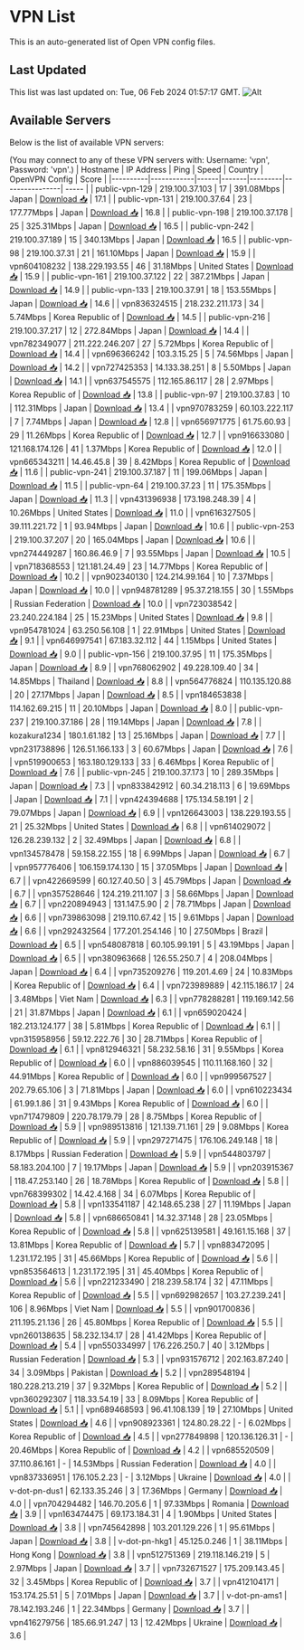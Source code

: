 # VPN List

This is an auto-generated list of Open VPN config files.

## Last Updated

This list was last updated on: Tue, 06 Feb 2024 01:57:17 GMT.
![Alt](https://repobeats.axiom.co/api/embed/186b98318ef1479477931607c1ad7d823f12451f.svg "Repobeats analytics image")

## Available Servers

Below is the list of available VPN servers:

(You may connect to any of these VPN servers with: Username: 'vpn', Password: 'vpn'.)
| Hostname | IP Address | Ping | Speed | Country | OpenVPN Config | Score |
|----------|------------|------|-------|---------|----------------| ----- |
| public-vpn-129 | 219.100.37.103 | 17 | 391.08Mbps | Japan | [Download 📥](./configs/server_0_JP.ovpn) | 17.1 |
| public-vpn-131 | 219.100.37.64 | 23 | 177.77Mbps | Japan | [Download 📥](./configs/server_1_JP.ovpn) | 16.8 |
| public-vpn-198 | 219.100.37.178 | 25 | 325.31Mbps | Japan | [Download 📥](./configs/server_2_JP.ovpn) | 16.5 |
| public-vpn-242 | 219.100.37.189 | 15 | 340.13Mbps | Japan | [Download 📥](./configs/server_3_JP.ovpn) | 16.5 |
| public-vpn-98 | 219.100.37.31 | 21 | 161.10Mbps | Japan | [Download 📥](./configs/server_4_JP.ovpn) | 15.9 |
| vpn604108232 | 138.229.193.55 | 46 | 31.18Mbps | United States | [Download 📥](./configs/server_5_US.ovpn) | 15.9 |
| public-vpn-161 | 219.100.37.122 | 22 | 387.21Mbps | Japan | [Download 📥](./configs/server_6_JP.ovpn) | 14.9 |
| public-vpn-133 | 219.100.37.91 | 18 | 153.55Mbps | Japan | [Download 📥](./configs/server_7_JP.ovpn) | 14.6 |
| vpn836324515 | 218.232.211.173 | 34 | 5.74Mbps | Korea Republic of | [Download 📥](./configs/server_8_KR.ovpn) | 14.5 |
| public-vpn-216 | 219.100.37.217 | 12 | 272.84Mbps | Japan | [Download 📥](./configs/server_9_JP.ovpn) | 14.4 |
| vpn782349077 | 211.222.246.207 | 27 | 5.72Mbps | Korea Republic of | [Download 📥](./configs/server_10_KR.ovpn) | 14.4 |
| vpn696366242 | 103.3.15.25 | 5 | 74.56Mbps | Japan | [Download 📥](./configs/server_11_JP.ovpn) | 14.2 |
| vpn727425353 | 14.133.38.251 | 8 | 5.50Mbps | Japan | [Download 📥](./configs/server_12_JP.ovpn) | 14.1 |
| vpn637545575 | 112.165.86.117 | 28 | 2.97Mbps | Korea Republic of | [Download 📥](./configs/server_13_KR.ovpn) | 13.8 |
| public-vpn-97 | 219.100.37.83 | 10 | 112.31Mbps | Japan | [Download 📥](./configs/server_14_JP.ovpn) | 13.4 |
| vpn970783259 | 60.103.222.117 | 7 | 7.74Mbps | Japan | [Download 📥](./configs/server_15_JP.ovpn) | 12.8 |
| vpn656971775 | 61.75.60.93 | 29 | 11.26Mbps | Korea Republic of | [Download 📥](./configs/server_16_KR.ovpn) | 12.7 |
| vpn916633080 | 121.168.174.126 | 41 | 1.37Mbps | Korea Republic of | [Download 📥](./configs/server_17_KR.ovpn) | 12.0 |
| vpn665343211 | 14.46.45.8 | 39 | 8.42Mbps | Korea Republic of | [Download 📥](./configs/server_18_KR.ovpn) | 11.6 |
| public-vpn-241 | 219.100.37.187 | 11 | 199.06Mbps | Japan | [Download 📥](./configs/server_19_JP.ovpn) | 11.5 |
| public-vpn-64 | 219.100.37.23 | 11 | 175.35Mbps | Japan | [Download 📥](./configs/server_20_JP.ovpn) | 11.3 |
| vpn431396938 | 173.198.248.39 | 4 | 10.26Mbps | United States | [Download 📥](./configs/server_21_US.ovpn) | 11.0 |
| vpn616327505 | 39.111.221.72 | 1 | 93.94Mbps | Japan | [Download 📥](./configs/server_22_JP.ovpn) | 10.6 |
| public-vpn-253 | 219.100.37.207 | 20 | 165.04Mbps | Japan | [Download 📥](./configs/server_23_JP.ovpn) | 10.6 |
| vpn274449287 | 160.86.46.9 | 7 | 93.55Mbps | Japan | [Download 📥](./configs/server_24_JP.ovpn) | 10.5 |
| vpn718368553 | 121.181.24.49 | 23 | 14.77Mbps | Korea Republic of | [Download 📥](./configs/server_25_KR.ovpn) | 10.2 |
| vpn902340130 | 124.214.99.164 | 10 | 7.37Mbps | Japan | [Download 📥](./configs/server_26_JP.ovpn) | 10.0 |
| vpn948781289 | 95.37.218.155 | 30 | 1.55Mbps | Russian Federation | [Download 📥](./configs/server_27_RU.ovpn) | 10.0 |
| vpn723038542 | 23.240.224.184 | 25 | 15.23Mbps | United States | [Download 📥](./configs/server_28_US.ovpn) | 9.8 |
| vpn954781024 | 63.250.56.108 | 1 | 22.91Mbps | United States | [Download 📥](./configs/server_29_US.ovpn) | 9.1 |
| vpn646997541 | 67.183.32.112 | 44 | 1.15Mbps | United States | [Download 📥](./configs/server_30_US.ovpn) | 9.0 |
| public-vpn-156 | 219.100.37.95 | 11 | 175.35Mbps | Japan | [Download 📥](./configs/server_31_JP.ovpn) | 8.9 |
| vpn768062902 | 49.228.109.40 | 34 | 14.85Mbps | Thailand | [Download 📥](./configs/server_32_TH.ovpn) | 8.8 |
| vpn564776824 | 110.135.120.88 | 20 | 27.17Mbps | Japan | [Download 📥](./configs/server_33_JP.ovpn) | 8.5 |
| vpn184653838 | 114.162.69.215 | 11 | 20.10Mbps | Japan | [Download 📥](./configs/server_34_JP.ovpn) | 8.0 |
| public-vpn-237 | 219.100.37.186 | 28 | 119.14Mbps | Japan | [Download 📥](./configs/server_35_JP.ovpn) | 7.8 |
| kozakura1234 | 180.1.61.182 | 13 | 25.16Mbps | Japan | [Download 📥](./configs/server_36_JP.ovpn) | 7.7 |
| vpn231738896 | 126.51.166.133 | 3 | 60.67Mbps | Japan | [Download 📥](./configs/server_37_JP.ovpn) | 7.6 |
| vpn519900653 | 163.180.129.133 | 33 | 6.46Mbps | Korea Republic of | [Download 📥](./configs/server_38_KR.ovpn) | 7.6 |
| public-vpn-245 | 219.100.37.173 | 10 | 289.35Mbps | Japan | [Download 📥](./configs/server_39_JP.ovpn) | 7.3 |
| vpn833842912 | 60.34.218.113 | 6 | 19.69Mbps | Japan | [Download 📥](./configs/server_40_JP.ovpn) | 7.1 |
| vpn424394688 | 175.134.58.191 | 2 | 79.07Mbps | Japan | [Download 📥](./configs/server_41_JP.ovpn) | 6.9 |
| vpn126643003 | 138.229.193.55 | 21 | 25.32Mbps | United States | [Download 📥](./configs/server_42_US.ovpn) | 6.8 |
| vpn614029072 | 126.28.239.132 | 2 | 32.49Mbps | Japan | [Download 📥](./configs/server_43_JP.ovpn) | 6.8 |
| vpn134578478 | 59.158.22.155 | 18 | 6.99Mbps | Japan | [Download 📥](./configs/server_44_JP.ovpn) | 6.7 |
| vpn957776406 | 106.159.174.130 | 15 | 37.05Mbps | Japan | [Download 📥](./configs/server_45_JP.ovpn) | 6.7 |
| vpn422669599 | 60.127.40.50 | 3 | 45.79Mbps | Japan | [Download 📥](./configs/server_46_JP.ovpn) | 6.7 |
| vpn357528646 | 124.219.211.107 | 3 | 58.66Mbps | Japan | [Download 📥](./configs/server_47_JP.ovpn) | 6.7 |
| vpn220894943 | 131.147.5.90 | 2 | 78.71Mbps | Japan | [Download 📥](./configs/server_48_JP.ovpn) | 6.6 |
| vpn739863098 | 219.110.67.42 | 15 | 9.61Mbps | Japan | [Download 📥](./configs/server_49_JP.ovpn) | 6.6 |
| vpn292432564 | 177.201.254.146 | 10 | 27.50Mbps | Brazil | [Download 📥](./configs/server_50_BR.ovpn) | 6.5 |
| vpn548087818 | 60.105.99.191 | 5 | 43.19Mbps | Japan | [Download 📥](./configs/server_51_JP.ovpn) | 6.5 |
| vpn380963668 | 126.55.250.7 | 4 | 208.04Mbps | Japan | [Download 📥](./configs/server_52_JP.ovpn) | 6.4 |
| vpn735209276 | 119.201.4.69 | 24 | 10.83Mbps | Korea Republic of | [Download 📥](./configs/server_53_KR.ovpn) | 6.4 |
| vpn723989889 | 42.115.186.17 | 24 | 3.48Mbps | Viet Nam | [Download 📥](./configs/server_54_VN.ovpn) | 6.3 |
| vpn778288281 | 119.169.142.56 | 21 | 31.87Mbps | Japan | [Download 📥](./configs/server_55_JP.ovpn) | 6.1 |
| vpn659020424 | 182.213.124.177 | 38 | 5.81Mbps | Korea Republic of | [Download 📥](./configs/server_56_KR.ovpn) | 6.1 |
| vpn315958956 | 59.12.222.76 | 30 | 28.71Mbps | Korea Republic of | [Download 📥](./configs/server_57_KR.ovpn) | 6.1 |
| vpn812946321 | 58.232.58.16 | 31 | 9.55Mbps | Korea Republic of | [Download 📥](./configs/server_58_KR.ovpn) | 6.0 |
| vpn886039545 | 110.11.168.160 | 32 | 44.91Mbps | Korea Republic of | [Download 📥](./configs/server_59_KR.ovpn) | 6.0 |
| vpn999567527 | 202.79.65.106 | 3 | 71.81Mbps | Japan | [Download 📥](./configs/server_60_JP.ovpn) | 6.0 |
| vpn610223434 | 61.99.1.86 | 31 | 9.43Mbps | Korea Republic of | [Download 📥](./configs/server_61_KR.ovpn) | 6.0 |
| vpn717479809 | 220.78.179.79 | 28 | 8.75Mbps | Korea Republic of | [Download 📥](./configs/server_62_KR.ovpn) | 5.9 |
| vpn989513816 | 121.139.71.161 | 29 | 9.08Mbps | Korea Republic of | [Download 📥](./configs/server_63_KR.ovpn) | 5.9 |
| vpn297271475 | 176.106.249.148 | 18 | 8.17Mbps | Russian Federation | [Download 📥](./configs/server_64_RU.ovpn) | 5.9 |
| vpn544803797 | 58.183.204.100 | 7 | 19.17Mbps | Japan | [Download 📥](./configs/server_65_JP.ovpn) | 5.9 |
| vpn203915367 | 118.47.253.140 | 26 | 18.78Mbps | Korea Republic of | [Download 📥](./configs/server_66_KR.ovpn) | 5.8 |
| vpn768399302 | 14.42.4.168 | 34 | 6.07Mbps | Korea Republic of | [Download 📥](./configs/server_67_KR.ovpn) | 5.8 |
| vpn133541187 | 42.148.65.238 | 27 | 11.19Mbps | Japan | [Download 📥](./configs/server_68_JP.ovpn) | 5.8 |
| vpn686650841 | 14.32.37.148 | 28 | 23.05Mbps | Korea Republic of | [Download 📥](./configs/server_69_KR.ovpn) | 5.8 |
| vpn625139581 | 49.161.15.168 | 37 | 13.81Mbps | Korea Republic of | [Download 📥](./configs/server_70_KR.ovpn) | 5.7 |
| vpn883472095 | 1.231.172.195 | 31 | 45.66Mbps | Korea Republic of | [Download 📥](./configs/server_71_KR.ovpn) | 5.6 |
| vpn853564613 | 1.231.172.195 | 31 | 45.40Mbps | Korea Republic of | [Download 📥](./configs/server_72_KR.ovpn) | 5.6 |
| vpn221233490 | 218.239.58.174 | 32 | 47.11Mbps | Korea Republic of | [Download 📥](./configs/server_73_KR.ovpn) | 5.5 |
| vpn692982657 | 103.27.239.241 | 106 | 8.96Mbps | Viet Nam | [Download 📥](./configs/server_74_VN.ovpn) | 5.5 |
| vpn901700836 | 211.195.21.136 | 26 | 45.80Mbps | Korea Republic of | [Download 📥](./configs/server_75_KR.ovpn) | 5.5 |
| vpn260138635 | 58.232.134.17 | 28 | 41.42Mbps | Korea Republic of | [Download 📥](./configs/server_76_KR.ovpn) | 5.4 |
| vpn550334997 | 176.226.250.7 | 40 | 3.12Mbps | Russian Federation | [Download 📥](./configs/server_77_RU.ovpn) | 5.3 |
| vpn931576712 | 202.163.87.240 | 34 | 3.09Mbps | Pakistan | [Download 📥](./configs/server_78_PK.ovpn) | 5.2 |
| vpn289548194 | 180.228.213.219 | 37 | 9.32Mbps | Korea Republic of | [Download 📥](./configs/server_79_KR.ovpn) | 5.2 |
| vpn360292307 | 118.33.54.19 | 33 | 8.09Mbps | Korea Republic of | [Download 📥](./configs/server_80_KR.ovpn) | 5.1 |
| vpn689468593 | 96.41.108.139 | 19 | 27.10Mbps | United States | [Download 📥](./configs/server_81_US.ovpn) | 4.6 |
| vpn908923361 | 124.80.28.22 | - | 6.02Mbps | Korea Republic of | [Download 📥](./configs/server_82_KR.ovpn) | 4.5 |
| vpn277849898 | 120.136.126.31 | - | 20.46Mbps | Korea Republic of | [Download 📥](./configs/server_83_KR.ovpn) | 4.2 |
| vpn685520509 | 37.110.86.161 | - | 14.53Mbps | Russian Federation | [Download 📥](./configs/server_84_RU.ovpn) | 4.0 |
| vpn837336951 | 176.105.2.23 | - | 3.12Mbps | Ukraine | [Download 📥](./configs/server_85_UA.ovpn) | 4.0 |
| v-dot-pn-dus1 | 62.133.35.246 | 3 | 17.36Mbps | Germany | [Download 📥](./configs/server_86_DE.ovpn) | 4.0 |
| vpn704294482 | 146.70.205.6 | 1 | 97.33Mbps | Romania | [Download 📥](./configs/server_87_RO.ovpn) | 3.9 |
| vpn163474475 | 69.173.184.31 | 4 | 1.90Mbps | United States | [Download 📥](./configs/server_88_US.ovpn) | 3.8 |
| vpn745642898 | 103.201.129.226 | 1 | 95.61Mbps | Japan | [Download 📥](./configs/server_89_JP.ovpn) | 3.8 |
| v-dot-pn-hkg1 | 45.125.0.246 | 1 | 38.11Mbps | Hong Kong | [Download 📥](./configs/server_90_HK.ovpn) | 3.8 |
| vpn512751369 | 219.118.146.219 | 5 | 2.97Mbps | Japan | [Download 📥](./configs/server_91_JP.ovpn) | 3.7 |
| vpn732671527 | 175.209.143.45 | 32 | 3.45Mbps | Korea Republic of | [Download 📥](./configs/server_92_KR.ovpn) | 3.7 |
| vpn412104171 | 153.174.25.51 | 5 | 7.01Mbps | Japan | [Download 📥](./configs/server_93_JP.ovpn) | 3.7 |
| v-dot-pn-ams1 | 78.142.193.246 | 1 | 22.34Mbps | Germany | [Download 📥](./configs/server_94_DE.ovpn) | 3.7 |
| vpn416279756 | 185.66.91.247 | 13 | 12.42Mbps | Ukraine | [Download 📥](./configs/server_95_UA.ovpn) | 3.6 |
